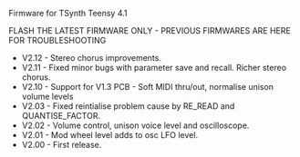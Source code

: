 Firmware for TSynth Teensy 4.1

FLASH THE LATEST FIRMWARE ONLY - PREVIOUS FIRMWARES ARE HERE FOR TROUBLESHOOTING

- V2.12 - Stereo chorus improvements.
- V2.11 - Fixed minor bugs with parameter save and recall. Richer stereo chorus.
- V2.10 - Support for V1.3 PCB - Soft MIDI thru/out, normalise unison volume levels
- V2.03 - Fixed reintialise problem cause by RE_READ and QUANTISE_FACTOR.
- V2.02 - Volume control, unison voice level and oscilloscope.
- V2.01 - Mod wheel level adds to osc LFO level.
- V2.00 - First release.
